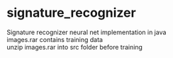 # signature_recognizer
Signature recognizer neural net implementation in java<br/>
images.rar contains training data<br/>
unzip images.rar into src folder before training<br/>
